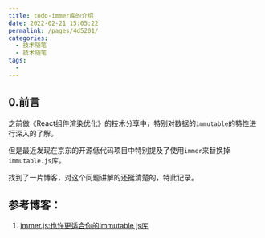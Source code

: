 ```yaml
---
title: todo-immer库的介绍
date: 2022-02-21 15:05:22
permalink: /pages/4d5201/
categories:
  - 技术随笔
  - 技术随笔
tags:
  - 
---
```




## 0.前言

之前做《React组件渲染优化》的技术分享中，特别对数据的`immutable`的特性进行深入的了解。

但是最近发现在京东的开源低代码项目中特别提及了使用`immer`来替换掉`immutable.js`库。

找到了一片博客，对这个问题讲解的还挺清楚的，特此记录。



## 参考博客：

1. [immer.js:也许更适合你的immutable js库](https://zhuanlan.zhihu.com/p/122187278)

